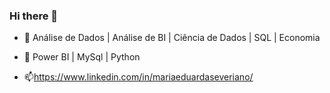 ### Hi there 👋



- 🔭 Análise de Dados | Análise de BI | Ciência de Dados | SQL | Economia 
- 🌱 Power BI | MySql | Python

- 📫https://www.linkedin.com/in/mariaeduardaseveriano/


